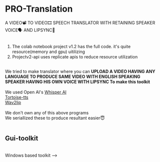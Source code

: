 # PRO-Translation
A VIDEO📽 TO VIDEO🎞 SPEECH TRANSLATOR WITH RETAINING SPEAKER VOICE🗣 AND LIPSYNC👄 <br>
<br>
1. The colab notebook project v1.2 has the full code. it's quite resource(memory and gpu) uitilizing <br>
2. Projectv2-api uses replicate apis to reduce resource utilization <br>
<br>
We tried to make translator where you can <b>UPLOAD A VIDEO HAVING ANY LANGUAGE TO PRODUCE SAME VIDEO WITH ENGLISH SPEAKING SPEAKER HAVING HIS OWN VOICE WITH LIPSYNC
To make this toolkit</b> <br>
<br>
We used Open AI's <a href="https://github.com/openai/whisper">Whisper AI</a><br>
<a href="https://github.com/neonbjb/tortoise-tts">Tortoise-tts</a><br>
<a href="https://github.com/Rudrabha/Wav2Lip.git">Wav2lip</a><br>
<br>
We don't own any of this above programs<br>
We seriallized these to produce resultant easier😇<br>
<br>
<h2>Gui-toolkit</h2>
<br>
Windows based toolkit -->
